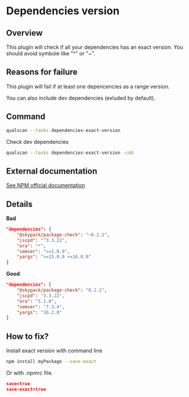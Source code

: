 # Dependencies version

## Overview

This plugin will check if all your dependencies has an exact version.
You should avoid symbole like "^" or "~".


## Reasons for failure
This plugin will fail if at least one depencencies as a range version.

You can also include dev dependencies (exluded by default).

## Command
```bash
qualscan --tasks dependencies-exact-version
```

Check dev dependencies
```bash
qualscan --tasks dependencies-exact-version -cdd
```

## External documentation

[See NPM official documentation](https://docs.npmjs.com/cli/v6/configuring-npm/package-json#dependencies)

## Details

**Bad**

```json
"dependencies": {
    "@skypack/package-check": "~0.2.2",
    "jscpd": "^3.3.22",
    "ora": "*",
    "semver": ">=1.0.0",
    "yargs": ">=15.0.0 <=16.0.0"
}
```

**Good**

```json
"dependencies": {
    "@skypack/package-check": "0.2.2",
    "jscpd": "3.3.22",
    "ora": "5.1.0",
    "semver": "7.3.4",
    "yargs": "16.2.0"
}
```

## How to fix?

Install exact version with command line
```bash
npm install myPackage --save-exact
```

Or with .npmrc file.
```json
save=true
save-exact=true
```